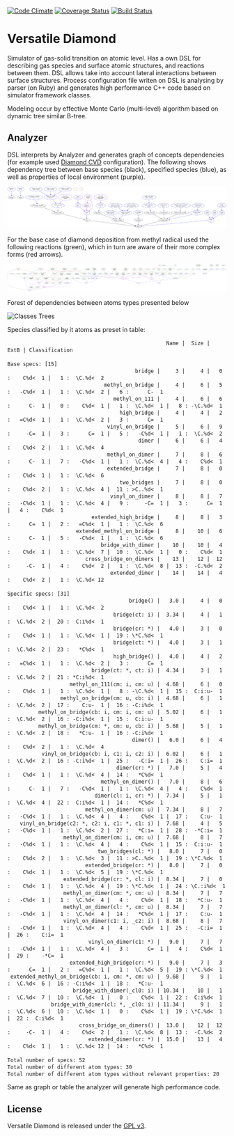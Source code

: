 [![Code Climate](https://codeclimate.com/github/newmen/versatile-diamond.png)](https://codeclimate.com/github/newmen/versatile-diamond) [![Coverage Status](https://coveralls.io/repos/newmen/versatile-diamond/badge.png?branch=master)](https://coveralls.io/r/newmen/versatile-diamond?branch=master) [![Build Status](https://secure.travis-ci.org/newmen/versatile-diamond.png)](http://travis-ci.org/newmen/versatile-diamond)

# Versatile Diamond

Simulator of gas-solid transition on atomic level. Has a own DSL for describing gas species and surface atomic structures, and reactions between them. DSL allows take into account lateral interactions between surface structures. Process configuration file writen on DSL is analysing by parser (on Ruby) and generates high performance C++ code based on simulator framework classes.

Modeling occur by effective Monte Carlo (multi-level) algorithm based on dynamic tree similar B-tree.

## Analyzer

DSL interprets by Analyzer and generates graph of concepts dependencies (for example used [Diamond CVD](https://github.com/newmen/versatile-diamond/blob/master/examples/diamond_cvd.rb) configuration). The following shows dependency tree between base species (black), specified species (blue), as well as properties of local environment (purple).

![Classes Trees](https://github.com/newmen/versatile-diamond/raw/master/doc/without_reactions.png?raw=true)

For the base case of diamond deposition from methyl radical used the following reactions (green), which in turn are aware of their more complex forms (red arrows).

![Classes Trees](https://github.com/newmen/versatile-diamond/raw/master/doc/without_base_specs.png?raw=true)

Forest of dependencies between atoms types presented below

![Classes Trees](https://github.com/newmen/versatile-diamond/raw/master/doc/atoms_deps.png?raw=true)

Species classified by it atoms as preset in table:

```
                                                   Name |  Size |  ExtB | Classification

Base specs: [15]
                                         bridge |     3 |     4 |   0 :    C%d<  1 |   1 :  \C.%d<  2
                               methyl_on_bridge |     4 |     6 |   5 :   -C%d<  1 |   1 :  \C.%d<  2 |   6 :      C-  1
                                  methyl_on_111 |     4 |     6 |   6 :      C-  1 |   0 :    C%d<  1 |   1 :  \C.%d<  1 |   8 : -\C.%d<  1
                                    high_bridge |     4 |     4 |   2 :   =C%d<  1 |   1 :  \C.%d<  2 |   3 :      C=  1
                                vinyl_on_bridge |     5 |     6 |   9 :     -C=  1 |   3 :      C=  1 |   5 :   -C%d<  1 |   1 :  \C.%d<  2
                                          dimer |     6 |     6 |   4 :    C%d<  2 |   1 :  \C.%d<  4
                                methyl_on_dimer |     7 |     8 |   6 :      C-  1 |   7 :   -C%d<  1 |   1 :  \C.%d<  4 |   4 :    C%d<  1
                                extended_bridge |     7 |     8 |   0 :    C%d<  1 |   1 :  \C.%d<  6
                                    two_bridges |     7 |     8 |   0 :    C%d<  2 |   1 :  \C.%d<  4 |  11 : >C..%d<  1
                                 vinyl_on_dimer |     8 |     8 |   7 :   -C%d<  1 |   1 :  \C.%d<  4 |   9 :     -C=  1 |   3 :      C=  1 |   4 :    C%d<  1
                           extended_high_bridge |     8 |     8 |   3 :      C=  1 |   2 :   =C%d<  1 |   1 :  \C.%d<  6
                      extended_methyl_on_bridge |     8 |    10 |   6 :      C-  1 |   5 :   -C%d<  1 |   1 :  \C.%d<  6
                              bridge_with_dimer |    10 |    10 |   4 :    C%d<  1 |   1 :  \C.%d<  7 |  10 :  \C.%d<  1 |   0 :    C%d<  1
                         cross_bridge_on_dimers |    13 |    12 |  12 :     -C-  1 |   4 :    C%d<  2 |   1 :  \C.%d<  8 |  13 :  -C.%d<  2
                                 extended_dimer |    14 |    14 |   4 :    C%d<  2 |   1 :  \C.%d< 12

Specific specs: [31]
                                       bridge() |   3.0 |     4 |   0 :    C%d<  1 |   1 :  \C.%d<  2
                                  bridge(ct: i) |  3.34 |     4 |   1 :  \C.%d<  2 |  20 :  C:i%d<  1
                                  bridge(cr: *) |   4.0 |     3 |   0 :    C%d<  1 |   1 :  \C.%d<  1 |  19 : \*C.%d<  1
                                  bridge(ct: *) |   4.0 |     3 |   1 :  \C.%d<  2 |  23 :   *C%d<  1
                                  high_bridge() |   4.0 |     4 |   2 :   =C%d<  1 |   1 :  \C.%d<  2 |   3 :      C=  1
                           bridge(ct: *, ct: i) |  4.34 |     3 |   1 :  \C.%d<  2 |  21 : *C:i%d<  1
                    methyl_on_111(cm: i, cm: u) |  4.68 |     6 |   0 :    C%d<  1 |   1 :  \C.%d<  1 |   8 : -\C.%d<  1 |  15 :  C:i:u-  1
                 methyl_on_bridge(cm: u, cb: i) |  4.68 |     6 |   1 :  \C.%d<  2 |  17 :    C:u-  1 |  16 : -C:i%d<  1
          methyl_on_bridge(cb: i, cm: i, cm: u) |  5.02 |     6 |   1 :  \C.%d<  2 |  16 : -C:i%d<  1 |  15 :  C:i:u-  1
          methyl_on_bridge(cm: *, cm: u, cb: i) |  5.68 |     5 |   1 :  \C.%d<  2 |  18 :   *C:u-  1 |  16 : -C:i%d<  1
                                        dimer() |   6.0 |     6 |   4 :    C%d<  2 |   1 :  \C.%d<  4
           vinyl_on_bridge(cb: i, c1: i, c2: i) |  6.02 |     6 |   1 :  \C.%d<  2 |  16 : -C:i%d<  1 |  25 :   -C:i=  1 |  26 :    C:i=  1
                                   dimer(cr: *) |   7.0 |     5 |   4 :    C%d<  1 |   1 :  \C.%d<  4 |  14 :   *C%d<  1
                              methyl_on_dimer() |   7.0 |     8 |   6 :      C-  1 |   7 :   -C%d<  1 |   1 :  \C.%d<  4 |   4 :    C%d<  1
                            dimer(cl: i, cr: *) |  7.34 |     5 |   1 :  \C.%d<  4 |  22 :  C:i%d<  1 |  14 :   *C%d<  1
                         methyl_on_dimer(cm: u) |  7.34 |     8 |   7 :   -C%d<  1 |   1 :  \C.%d<  4 |   4 :    C%d<  1 |  17 :    C:u-  1
    vinyl_on_bridge(c2: *, c2: i, c1: *, c1: i) |  7.68 |     4 |   5 :   -C%d<  1 |   1 :  \C.%d<  2 |  27 :   *C:i=  1 |  28 :  -*C:i=  1
                  methyl_on_dimer(cm: i, cm: u) |  7.68 |     8 |   7 :   -C%d<  1 |   1 :  \C.%d<  4 |   4 :    C%d<  1 |  15 :  C:i:u-  1
                             two_bridges(cl: *) |   8.0 |     7 |   0 :    C%d<  2 |   1 :  \C.%d<  3 |  11 : >C..%d<  1 |  19 : \*C.%d<  1
                         extended_bridge(cr: *) |   8.0 |     7 |   0 :    C%d<  1 |   1 :  \C.%d<  5 |  19 : \*C.%d<  1
                  extended_bridge(cr: *, cl: i) |  8.34 |     7 |   0 :    C%d<  1 |   1 :  \C.%d<  4 |  19 : \*C.%d<  1 |  24 : \C.:i%d<  1
                  methyl_on_dimer(cm: *, cm: u) |  8.34 |     7 |   7 :   -C%d<  1 |   1 :  \C.%d<  4 |   4 :    C%d<  1 |  18 :   *C:u-  1
                  methyl_on_dimer(cl: *, cm: u) |  8.34 |     7 |   7 :   -C%d<  1 |   1 :  \C.%d<  4 |  14 :   *C%d<  1 |  17 :    C:u-  1
                  vinyl_on_dimer(c1: i, _c2: i) |  8.68 |     8 |   7 :   -C%d<  1 |   1 :  \C.%d<  4 |   4 :    C%d<  1 |  25 :   -C:i=  1 |  26 :    C:i=  1
                          vinyl_on_dimer(c1: *) |   9.0 |     7 |   7 :   -C%d<  1 |   1 :  \C.%d<  4 |   3 :      C=  1 |   4 :    C%d<  1 |  29 :    -*C=  1
                    extended_high_bridge(cr: *) |   9.0 |     7 |   3 :      C=  1 |   2 :   =C%d<  1 |   1 :  \C.%d<  5 |  19 : \*C.%d<  1
 extended_methyl_on_bridge(cb: i, cm: *, cm: u) |  9.68 |     9 |   1 :  \C.%d<  6 |  16 : -C:i%d<  1 |  18 :   *C:u-  1
                     bridge_with_dimer(_cl0: i) | 10.34 |    10 |   1 :  \C.%d<  7 |  10 :  \C.%d<  1 |   0 :    C%d<  1 |  22 :  C:i%d<  1
              bridge_with_dimer(cl: *, _cl0: i) | 11.34 |     9 |   1 :  \C.%d<  6 |  10 :  \C.%d<  1 |   0 :    C%d<  1 |  19 : \*C.%d<  1 |  22 :  C:i%d<  1
                       cross_bridge_on_dimers() |  13.0 |    12 |  12 :     -C-  1 |   4 :    C%d<  2 |   1 :  \C.%d<  8 |  13 :  -C.%d<  2
                          extended_dimer(cr: *) |  15.0 |    13 |   4 :    C%d<  1 |   1 :  \C.%d< 12 |  14 :   *C%d<  1

Total number of specs: 52
Total number of different atom types: 30
Total number of different atom types without relevant properties: 20
```

Same as graph or table the analyzer will generate high performance code.

## License

Versatile Diamond is released under the [GPL v3](http://www.gnu.org/licenses/gpl.html).
